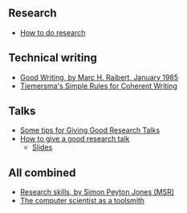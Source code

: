 <title>Communication</title>

Research
--------

 * [How to do research](http://www.ifs.tuwien.ac.at/~silvia/research-tips/)

Technical writing
-----------------

 * [Good Writing, by Marc H. Raibert, January 1985](https://www.cs.cmu.edu/~pausch/Randy/Randy/raibert.htm)
 * [Tiemersma's Simple Rules for Coherent Writing](https://www.ics.uci.edu/~goodrich/writing.html)

Talks
-----

 * [Some tips for Giving Good Research Talks](https://www.ics.uci.edu/~goodrich/presenting.html)
 * [How to give a good research talk](http://research.microsoft.com/en-us/um/people/simonpj/papers/giving-a-talk/giving-a-talk-html.html)
   + [Slides](giving-a-talk-slides.pdf)

All combined
------------

 * [Research skills, by Simon Peyton Jones (MSR)](http://research.microsoft.com/en-us/um/people/simonpj/papers/giving-a-talk/giving-a-talk.htm)
 * [The computer scientist as a toolsmith](http://www.cs.unc.edu/~brooks/Toolsmith-CACM.pdf)
